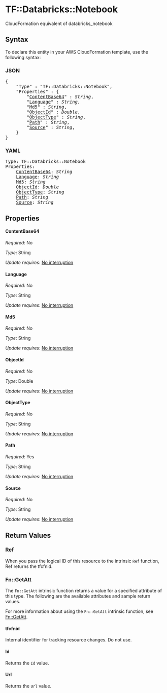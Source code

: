 # TF::Databricks::Notebook

CloudFormation equivalent of databricks_notebook

## Syntax

To declare this entity in your AWS CloudFormation template, use the following syntax:

### JSON

<pre>
{
    "Type" : "TF::Databricks::Notebook",
    "Properties" : {
        "<a href="#contentbase64" title="ContentBase64">ContentBase64</a>" : <i>String</i>,
        "<a href="#language" title="Language">Language</a>" : <i>String</i>,
        "<a href="#md5" title="Md5">Md5</a>" : <i>String</i>,
        "<a href="#objectid" title="ObjectId">ObjectId</a>" : <i>Double</i>,
        "<a href="#objecttype" title="ObjectType">ObjectType</a>" : <i>String</i>,
        "<a href="#path" title="Path">Path</a>" : <i>String</i>,
        "<a href="#source" title="Source">Source</a>" : <i>String</i>,
    }
}
</pre>

### YAML

<pre>
Type: TF::Databricks::Notebook
Properties:
    <a href="#contentbase64" title="ContentBase64">ContentBase64</a>: <i>String</i>
    <a href="#language" title="Language">Language</a>: <i>String</i>
    <a href="#md5" title="Md5">Md5</a>: <i>String</i>
    <a href="#objectid" title="ObjectId">ObjectId</a>: <i>Double</i>
    <a href="#objecttype" title="ObjectType">ObjectType</a>: <i>String</i>
    <a href="#path" title="Path">Path</a>: <i>String</i>
    <a href="#source" title="Source">Source</a>: <i>String</i>
</pre>

## Properties

#### ContentBase64

_Required_: No

_Type_: String

_Update requires_: [No interruption](https://docs.aws.amazon.com/AWSCloudFormation/latest/UserGuide/using-cfn-updating-stacks-update-behaviors.html#update-no-interrupt)

#### Language

_Required_: No

_Type_: String

_Update requires_: [No interruption](https://docs.aws.amazon.com/AWSCloudFormation/latest/UserGuide/using-cfn-updating-stacks-update-behaviors.html#update-no-interrupt)

#### Md5

_Required_: No

_Type_: String

_Update requires_: [No interruption](https://docs.aws.amazon.com/AWSCloudFormation/latest/UserGuide/using-cfn-updating-stacks-update-behaviors.html#update-no-interrupt)

#### ObjectId

_Required_: No

_Type_: Double

_Update requires_: [No interruption](https://docs.aws.amazon.com/AWSCloudFormation/latest/UserGuide/using-cfn-updating-stacks-update-behaviors.html#update-no-interrupt)

#### ObjectType

_Required_: No

_Type_: String

_Update requires_: [No interruption](https://docs.aws.amazon.com/AWSCloudFormation/latest/UserGuide/using-cfn-updating-stacks-update-behaviors.html#update-no-interrupt)

#### Path

_Required_: Yes

_Type_: String

_Update requires_: [No interruption](https://docs.aws.amazon.com/AWSCloudFormation/latest/UserGuide/using-cfn-updating-stacks-update-behaviors.html#update-no-interrupt)

#### Source

_Required_: No

_Type_: String

_Update requires_: [No interruption](https://docs.aws.amazon.com/AWSCloudFormation/latest/UserGuide/using-cfn-updating-stacks-update-behaviors.html#update-no-interrupt)

## Return Values

### Ref

When you pass the logical ID of this resource to the intrinsic `Ref` function, Ref returns the tfcfnid.

### Fn::GetAtt

The `Fn::GetAtt` intrinsic function returns a value for a specified attribute of this type. The following are the available attributes and sample return values.

For more information about using the `Fn::GetAtt` intrinsic function, see [Fn::GetAtt](https://docs.aws.amazon.com/AWSCloudFormation/latest/UserGuide/intrinsic-function-reference-getatt.html).

#### tfcfnid

Internal identifier for tracking resource changes. Do not use.

#### Id

Returns the <code>Id</code> value.

#### Url

Returns the <code>Url</code> value.

